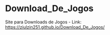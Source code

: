 # Download_De_Jogos
 Site para Downloads de Jogos - Link: https://ziulzin251.github.io/Download_De_Jogos/

